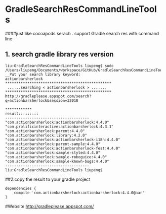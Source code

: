 # GradleSearchResCommandLineTools 

####just like cocoapods serach . support Gradle search res with command line

## 1. search gradle library res version
```
liu:GradleSearchResCommandLineTools liupeng$ sudo /Users/liupeng/Documents/workspace/GitHub/GradleSearchResCommandLineTools/GradleSearchResTools.rb 
__Put your search library keyword:
actionbarsherlock
************************************************
 ......searching < actionbarsherlock > .......
************************************************
http://gradleplease.appspot.com/search?q=actionbarsherlock&session=32010

************
result:::::::::
--------------------------------------
"com.actionbarsherlock:actionbarsherlock:4.4.0"
"com.prolificinteractive:actionbarsherlock:4.3.1"
"com.actionbarsherlock:parent:4.4.0"
"com.actionbarsherlock:library:4.2.0"
"com.actionbarsherlock:actionbarsherlock-i18n:4.4.0"
"com.actionbarsherlock:parent-sample:4.4.0"
"com.actionbarsherlock:actionbarsherlock-fest:4.4.0"
"com.actionbarsherlock:sample-styled:4.4.0"
"com.actionbarsherlock:sample-roboguice:4.4.0"
"com.actionbarsherlock:sample-known-bugs:4.4.0"
--------------------------------------
liu:GradleSearchResCommandLineTools liupeng$ 

```

##2.copy the result to your gradle project 
```
dependencies {
    compile 'com.actionbarsherlock:actionbarsherlock:4.4.0@aar'
}

```
#Website
    http://gradleplease.appspot.com/